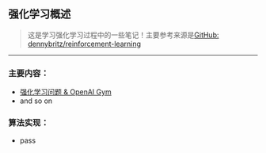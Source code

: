 ## 强化学习概述  
> 这是学习强化学习过程中的一些笔记！主要参考来源是[GitHub:  dennybritz/reinforcement-learning](https://github.com/dennybritz/reinforcement-learning)  
--- 

### 主要内容：  
- [强化学习问题 & OpenAI Gym](强化学习问题&OpenAI_Gym/)  
- and so on  



### 算法实现：  
- pass  


